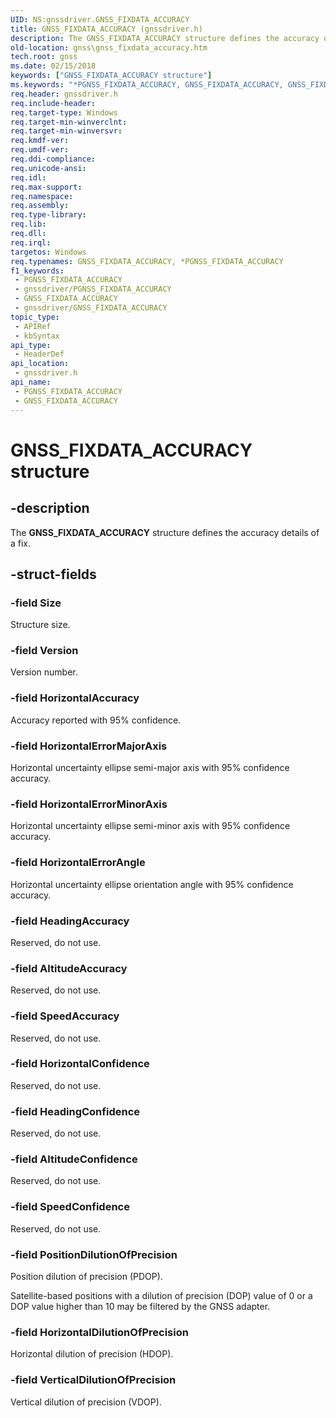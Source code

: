 ```yaml
---
UID: NS:gnssdriver.GNSS_FIXDATA_ACCURACY
title: GNSS_FIXDATA_ACCURACY (gnssdriver.h)
description: The GNSS_FIXDATA_ACCURACY structure defines the accuracy details of a fix.
old-location: gnss\gnss_fixdata_accuracy.htm
tech.root: gnss
ms.date: 02/15/2018
keywords: ["GNSS_FIXDATA_ACCURACY structure"]
ms.keywords: "*PGNSS_FIXDATA_ACCURACY, GNSS_FIXDATA_ACCURACY, GNSS_FIXDATA_ACCURACY structure [Sensor Devices], PGNSS_FIXDATA_ACCURACY, PGNSS_FIXDATA_ACCURACY structure pointer [Sensor Devices], gnss.gnss_fixdata_accuracy, gnssdriver/GNSS_FIXDATA_ACCURACY, gnssdriver/PGNSS_FIXDATA_ACCURACY"
req.header: gnssdriver.h
req.include-header: 
req.target-type: Windows
req.target-min-winverclnt: 
req.target-min-winversvr: 
req.kmdf-ver: 
req.umdf-ver: 
req.ddi-compliance: 
req.unicode-ansi: 
req.idl: 
req.max-support: 
req.namespace: 
req.assembly: 
req.type-library: 
req.lib: 
req.dll: 
req.irql: 
targetos: Windows
req.typenames: GNSS_FIXDATA_ACCURACY, *PGNSS_FIXDATA_ACCURACY
f1_keywords:
 - PGNSS_FIXDATA_ACCURACY
 - gnssdriver/PGNSS_FIXDATA_ACCURACY
 - GNSS_FIXDATA_ACCURACY
 - gnssdriver/GNSS_FIXDATA_ACCURACY
topic_type:
 - APIRef
 - kbSyntax
api_type:
 - HeaderDef
api_location:
 - gnssdriver.h
api_name:
 - PGNSS_FIXDATA_ACCURACY
 - GNSS_FIXDATA_ACCURACY
---
```


# GNSS_FIXDATA_ACCURACY structure


## -description

The **GNSS_FIXDATA_ACCURACY** structure defines the accuracy details of a fix.

## -struct-fields

### -field Size

Structure size.

### -field Version

Version number.

### -field HorizontalAccuracy

Accuracy reported with 95% confidence.

### -field HorizontalErrorMajorAxis

Horizontal uncertainty ellipse semi-major axis with 95% confidence accuracy.

### -field HorizontalErrorMinorAxis

Horizontal uncertainty ellipse semi-minor axis with 95% confidence accuracy.

### -field HorizontalErrorAngle

Horizontal uncertainty ellipse orientation angle with 95% confidence accuracy.

### -field HeadingAccuracy

Reserved, do not use.

### -field AltitudeAccuracy

Reserved, do not use.

### -field SpeedAccuracy

Reserved, do not use.

### -field HorizontalConfidence

Reserved, do not use.

### -field HeadingConfidence

Reserved, do not use.

### -field AltitudeConfidence

Reserved, do not use.

### -field SpeedConfidence

Reserved, do not use.

### -field PositionDilutionOfPrecision

Position dilution of precision (PDOP).

Satellite-based positions with a dilution of precision (DOP) value of 0 or a DOP value higher than 10 may be filtered by the GNSS adapter.

### -field HorizontalDilutionOfPrecision

Horizontal dilution of precision (HDOP).

### -field VerticalDilutionOfPrecision

Vertical dilution of precision (VDOP).


